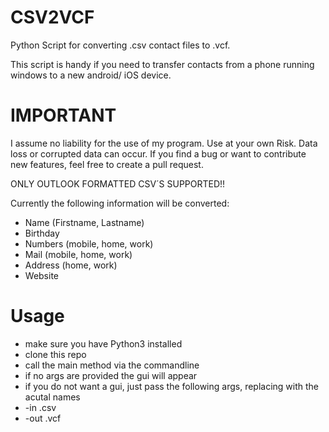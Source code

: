 # CSV2VCF
Python Script for converting .csv contact files to .vcf. 

This script is handy if you need to transfer contacts from a phone running windows to a new android/ iOS device. 

# IMPORTANT

I assume no liability for the use of my program. Use at your own Risk. Data loss or corrupted data can occur.
If you find a bug or want to contribute new features, feel free to create a pull request.

ONLY OUTLOOK FORMATTED CSV´S SUPPORTED!!

Currently the following information will be converted:
- Name (Firstname, Lastname)
- Birthday
- Numbers (mobile, home, work)
- Mail (mobile, home, work)
- Address (home, work)
- Website


# Usage
- make sure you have Python3 installed
- clone this repo
- call the main method via the commandline
- if no args are provided the gui will appear
- if you do not want a gui, just pass the following args, replacing <contacts> with the acutal names
- -in <contacts>.csv
- -out <contacts>.vcf
